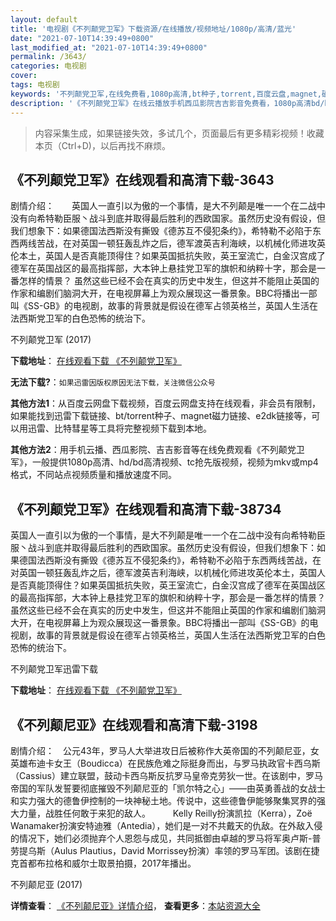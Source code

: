 ```yaml
---
layout: default
title: '电视剧《不列颠党卫军》下载资源/在线播放/视频地址/1080p/高清/蓝光'
date: "2021-07-10T14:39:49+0800"
last_modified_at: "2021-07-10T14:39:49+0800"
permalink: /3643/
categories: 电视剧
cover:
tags: 电视剧
keywords: '不列颠党卫军,在线免费看,1080p高清,bt种子,torrent,百度云盘,magnet,磁力链,迅雷下载资源'
description: '《不列颠党卫军》在线云播放手机西瓜影院吉吉影音免费看，1080p高清bd/hd未删减完整版和tc抢先枪版，mkv/mp4格式，附带bt/torrent种子、magnet/磁力链、百度云盘、网盘资源迅雷下载链接'
---
```


>内容采集生成，如果链接失效，多试几个，页面最后有更多精彩视频！收藏本页（Ctrl+D)，以后再找不麻烦。


## 《不列颠党卫军》在线观看和高清下载-3643

剧情介绍：　　英国人一直引以为傲的一个事情，是大不列颠是唯一一个在二战中没有向希特勒臣服丶战斗到底并取得最后胜利的西欧国家。虽然历史没有假设，但我们想象下：如果德国法西斯没有撕毁《德苏互不侵犯条约》，希特勒不必陷于东西两线苦战，在对英国一顿狂轰乱炸之后，德军渡英吉利海峡，以机械化师进攻英伦本土，英国人是否真能顶得住？如果英国抵抗失败，英王室流亡，白金汉宫成了德军在英国战区的最高指挥部，大本钟上悬挂党卫军的旗帜和纳粹十字，那会是一番怎样的情景？ 虽然这些已经不会在真实的历史中发生，但这并不能阻止英国的作家和编剧们脑洞大开，在电视屏幕上为观众展现这一番景象。BBC将播出一部叫《SS-GB》的电视剧，故事的背景就是假设在德军占领英格兰，英国人生活在法西斯党卫军的白色恐怖的统治下。


不列颠党卫军 (2017)

**下载地址**： [在线观看下载 《不列颠党卫军》](https://www.btbtdy.me/btdy/dy10080.html) 


**无法下载?**：`如果迅雷因版权原因无法下载，关注微信公众号 `

**其他方法1**：从百度云网盘下载视频，百度云网盘支持在线观看，非会员有限制，如果能找到迅雷下载链接、bt/torrent种子、magnet磁力链接、e2dk链接等，可以用迅雷、比特彗星等工具将完整视频下载到本地。

**其他方法2**：用手机云播、西瓜影院、吉吉影音等在线免费观看《不列颠党卫军》，一般提供1080p高清、hd/bd高清视频、tc抢先版视频，视频为mkv或mp4格式，不同站点视频质量和播放速度不同。


## 《不列颠党卫军》在线观看和高清下载-38734

英国人一直引以为傲的一个事情，是大不列颠是唯一一个在二战中没有向希特勒臣服丶战斗到底并取得最后胜利的西欧国家。虽然历史没有假设，但我们想象下：如果德国法西斯没有撕毁《德苏互不侵犯条约》，希特勒不必陷于东西两线苦战，在对英国一顿狂轰乱炸之后，德军渡英吉利海峡，以机械化师进攻英伦本土，英国人是否真能顶得住？如果英国抵抗失败，英王室流亡，白金汉宫成了德军在英国战区的最高指挥部，大本钟上悬挂党卫军的旗帜和纳粹十字，那会是一番怎样的情景？ 虽然这些已经不会在真实的历史中发生，但这并不能阻止英国的作家和编剧们脑洞大开，在电视屏幕上为观众展现这一番景象。BBC将播出一部叫《SS-GB》的电视剧，故事的背景就是假设在德军占领英格兰，英国人生活在法西斯党卫军的白色恐怖的统治下。


不列颠党卫军迅雷下载

**下载地址**： [在线观看下载 《不列颠党卫军》](https://www.993dy.com//vod-detail-id-25487.html) 


## 《不列颠尼亚》在线观看和高清下载-3198

剧情介绍：　公元43年，罗马人大举进攻日后被称作大英帝国的不列颠尼亚，女英雄布迪卡女王（Boudicca）在民族危难之际挺身而出，与罗马执政官卡西乌斯（Cassius）建立联盟，鼓动卡西乌斯反抗罗马皇帝克劳狄一世。在该剧中，罗马帝国的军队发誓要彻底摧毁不列颠尼亚的「凯尔特之心」——由英勇善战的女战士和实力强大的德鲁伊控制的一块神秘土地。传说中，这些德鲁伊能够聚集冥界的强大力量，战胜任何敢于来犯的敌人。  　　Kelly Reilly扮演凯拉（Kerra），Zoë Wanamaker扮演安特迪雅（Antedia），她们是一对不共戴天的仇敌。在外敌入侵的情况下，她们必须抛弃个人恩怨与成见，共同抵御由卓越的罗马将军奥卢斯-普劳提乌斯（Aulus Plautius，David Morrissey扮演）率领的罗马军团。该剧在捷克首都布拉格和威尔士取景拍摄，2017年播出。


不列颠尼亚 (2017)

**详情查看**： [《不列颠尼亚》详情介绍](/movie/3198/)， **查看更多**：[本站资源大全](/movie/t/all/)

